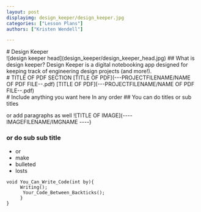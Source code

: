 ```yaml
---
layout: post
displayimg: design_keeper/design_keeper.jpg 
categories: ["Lesson Plans"]
authors: ["Kristen Wendell"]

---
```

<!--SITE_TITLE creates a title for your webpage----------------->
<div class="site_title" markdown="1">
# Design Keeper

<!--IMAGE_TEXT_OVERLAY creates a image with a text box over it--------------------->
<div class="image_text_overlay" markdown="1">
![design keeper head](design_keeper/design_keeper_head.jpg)
## What is design keeper?
Design Keeper is a digital notebooking app designed for keeping track of engineering design projects (and more!). 
</div>

<!--PDF creates a grid of pdfs--------------------->
<div class="pdf" markdown="1">
# TITLE OF PDF SECTION
[TITLE OF PDF](---PROJECTFILENAME/NAME OF PDF FILE--.pdf)
[TITLE OF PDF](---PROJECTFILENAME/NAME OF PDF FILE--.pdf)
<!-- insert as many links here as you want to dynamically create a grid of pdfs-->
</div>

<!--FREE WRITE lets you write any markdown you want (include images, lists, titles, code,etc)
               If something doesn't look how you expect on the page, try adding a linebreak after it--------------------->
<div class="free_write" markdown="1">
# Include anything you want here
In any order 
##  You can do titles or sub titles

or add paragraphs as well
![TITLE OF IMAGE](----IMAGEFILENAME/IMGNAME ----)
### or do sub sub title

- or 
- make
- bulleted 
- losts

```
void You_Can_Write_Code(int by){
     Writing();
      Your_Code_Between_Backticks();
     }
}
```
</div>



